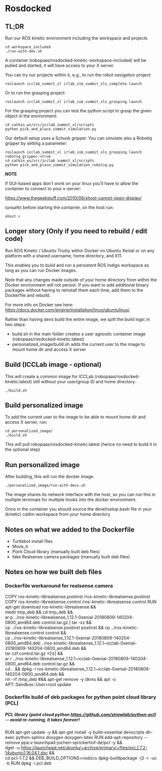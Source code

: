 # Rosdocked

## TL;DR

Run our ROS kinetic environment including the workspace and projects

	cd workspace_included
	./run-with-dev.sh

A container (robopaas/rosdocked-kinetic-workspace-included) will be pulled and started, it will have access to your X server.

You can try our projects within it, e.g., to run the robot navigation project:

	roslaunch icclab_summit_xl irlab_sim_summit_xls_complete.launch
	
Or to run the grasping project:

	roslaunch icclab_summit_xl irlab_sim_summit_xls_grasping.launch

For the grasping project you can test the python script to grasp the given object in the environment:

	cd catkin_ws/src/icclab_summit_xl/scripts
	python pick_and_place_summit_simulation.py
	
Our default setup uses a Schunk gripper. You can simulate also a Robotiq gripper by setting a parameter:

	roslaunch icclab_summit_xl irlab_sim_summit_xls_grasping.launch robotiq_gripper:=true
	cd catkin_ws/src/icclab_summit_xl/scripts
	python pick_and_place_summit_simulation_robotiq.py 


**NOTE** 

If GUI-based apps don't work on your linux you'll have to allow the container to connect to your x-server:

https://www.thegeekstuff.com/2010/06/xhost-cannot-open-display/

(unsafe)  before starting the container, on the host run:

	xhost +

## Longer story (Only if you need to rebuild / edit code)

Run ROS Kinetic / Ubuntu Trusty within Docker on Ubuntu Xenial or on any platform with a shared username, home directory, and X11.

This enables you to build and run a persistent ROS Indigo workspace as long as
you can run Docker images.

Note that any changes made outside of your home directory from within the Docker environment will not persist. If you want to add additional binary packages without having to reinstall them each time, add them to the Dockerfile and rebuild.

For more info on Docker see here: https://docs.docker.com/engine/installation/linux/ubuntulinux/

Rather than having devs build the entire image, we split the build logic in two steps:

 - build.sh in the main folder creates a user agnostic container image (robopaas/rosdocked-kinetic:latest)
 -  personalized_image/build.sh adds the current user to the image to mount home dir and access X server


## Build (ICCLab image - optional)

This will create a common image for ICCLab (robopaas/rosdocked-kinetic:latest) still without your user/group ID and home directory.

```
./build.sh
```

## Build personalized image

To add the current user to the image to be able to mount home dir and access X server, run:

	cd personalized_image/
	./build.sh
	
This will pull robopaas/rosdocked-kinetic:latest (hence no need to build it in the optional step)

## Run personalized image

After building, this will run the docker image.

```
./personalized_image/run-with-devs.sh
```

The image shares its  network interface with the host, so you can run this in
multiple terminals for multiple hooks into the docker environment.

Once in the container you should source the devel/setup.bash file in your (kinetic) catkin workspace from your home directory

## Notes on what we added to the Dockerfile

- Turtlebot install files
- Move_it
- Point Cloud library (manually built deb files)
- fake Realsense camera packages (manually built deb files)

## Notes on how we built deb files

### Dockerfile workaround for realsense camera
COPY ros-kinetic-librealsense.postinst  /ros-kinetic-librealsense.postinst
COPY ros-kinetic-librealsense.control  /ros-kinetic-librealsense.control
RUN apt-get download ros-kinetic-librealsense && \
mkdir tmp_deb && cd tmp_deb && \
ar p ../ros-kinetic-librealsense_1.12.1-0xenial-20180809-140204-0800_amd64.deb control.tar.gz | tar -xz && \
cp ../ros-kinetic-librealsense.postinst postinst && cp ../ros-kinetic-librealsense.control control && \
cp ../ros-kinetic-librealsense_1.12.1-0xenial-20180809-140204-0800_amd64.deb ../ros-kinetic-librealsense_1.12.1~icclab-0xenial-20180809-140204-0800_amd64.deb && \
tar czf control.tar.gz *[!z] && \
ar r ../ros-kinetic-librealsense_1.12.1~icclab-0xenial-20180809-140204-0800_amd64.deb control.tar.gz && \
cd .. && dpkg -i ros-kinetic-librealsense_1.12.1~icclab-0xenial-20180809-140204-0800_amd64.deb && \
rm -rf /tmp_deb #&&  apt-get remove -y dkms && apt -o APT::Sandbox::User=root update

### Dockerfile build of deb packages for python point cloud library (PCL)

##### PCL library (point cloud python https://github.com/strawlab/python-pcl) -- avoid re-running, it takes forever!
RUN apt-get update -y && apt-get install -y build-essential devscripts dh-exec python-sphinx doxygen doxygen-latex
RUN add-apt-repository --remove ppa:v-launchpad-jochen-sprickerhof-de/pcl -y && \
dget -u https://launchpad.net/ubuntu/+archive/primary/+files/pcl_1.7.2-14ubuntu1.16.04.1.dsc && \
cd pcl-1.7.2 && DEB_BUILD_OPTIONS=nodocs dpkg-buildpackage -j3 -r -uc -b
RUN dpkg -i *pcl*.deb
